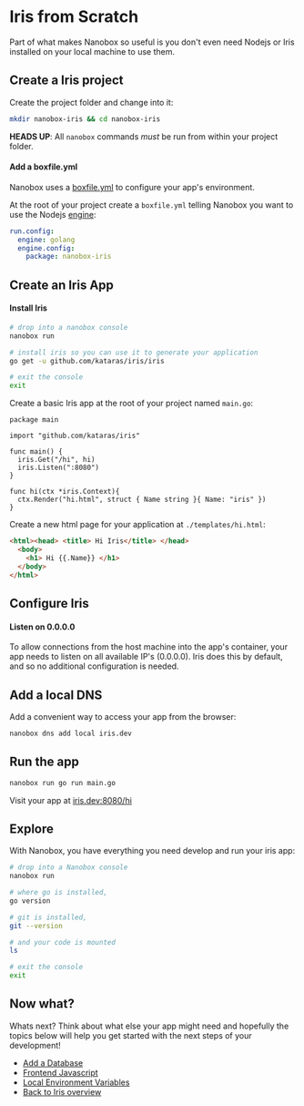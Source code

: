 # Iris from Scratch
Part of what makes Nanobox so useful is you don't even need Nodejs or Iris installed on your local machine to use them.

## Create a Iris project
Create the project folder and change into it:

```bash
mkdir nanobox-iris && cd nanobox-iris
```

**HEADS UP**: All `nanobox` commands *must* be run from within your project folder.

#### Add a boxfile.yml
Nanobox uses a <a href="https://docs.nanobox.io/boxfile/" target="\_blank">boxfile.yml</a> to configure your app's environment.

At the root of your project create a `boxfile.yml` telling Nanobox you want to use the Nodejs <a href="https://docs.nanobox.io/engines/" target="\_blank">engine</a>:

```yaml
run.config:
  engine: golang
  engine.config:
    package: nanobox-iris
```

## Create an Iris App

#### Install Iris

```bash
# drop into a nanobox console
nanobox run

# install iris so you can use it to generate your application
go get -u github.com/kataras/iris/iris

# exit the console
exit
```

Create a basic Iris app at the root of your project named `main.go`:

```golang
package main

import "github.com/kataras/iris"

func main() {
  iris.Get("/hi", hi)
  iris.Listen(":8080")
}

func hi(ctx *iris.Context){
  ctx.Render("hi.html", struct { Name string }{ Name: "iris" })
}
```

Create a new html page for your application at `./templates/hi.html`:

```html
<html><head> <title> Hi Iris</title> </head>
  <body>
    <h1> Hi {{.Name}} </h1>
  </body>
</html>
```

## Configure Iris

#### Listen on 0.0.0.0
To allow connections from the host machine into the app's container, your app needs to listen on all available IP's (0.0.0.0). Iris does this by default, and so no additional configuration is needed.

## Add a local DNS
Add a convenient way to access your app from the browser:

```bash
nanobox dns add local iris.dev
```

## Run the app

```bash
nanobox run go run main.go
```

Visit your app at <a href="http://iris.dev:8080/hi" target="\_blank">iris.dev:8080/hi</a>

## Explore
With Nanobox, you have everything you need develop and run your iris app:

```bash
# drop into a Nanobox console
nanobox run

# where go is installed,
go version

# git is installed,
git --version

# and your code is mounted
ls

# exit the console
exit
```

## Now what?
Whats next? Think about what else your app might need and hopefully the topics below will help you get started with the next steps of your development!

* [Add a Database](/golang/iris/add-a-database)
* [Frontend Javascript](/golang/iris/frontend-javascript)
* [Local Environment Variables](/golang/iris/local-evars)
* [Back to Iris overview](/golang/iris)
